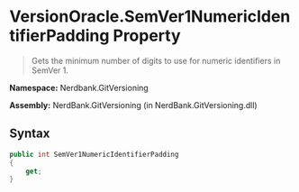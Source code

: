 # VersionOracle.SemVer1NumericIdentifierPadding Property
> Gets the minimum number of digits to use for numeric identifiers in SemVer 1.

**Namespace:** Nerdbank.GitVersioning

**Assembly:** NerdBank.GitVersioning (in NerdBank.GitVersioning.dll)
## Syntax
~~~~csharp
public int SemVer1NumericIdentifierPadding
{
	get;
}
~~~~
